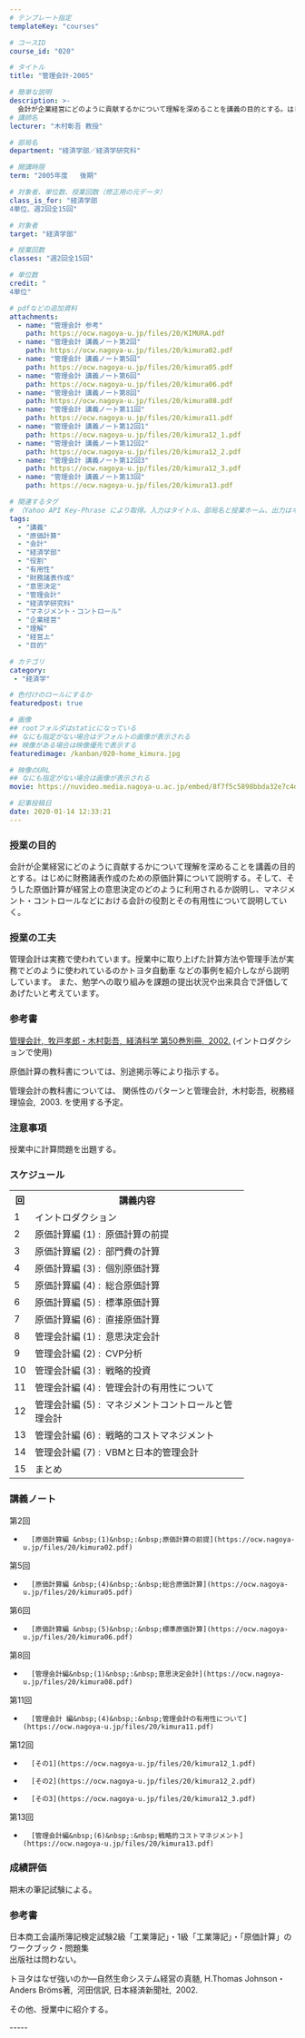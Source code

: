 ```yaml
---
# テンプレート指定
templateKey: "courses"

# コースID
course_id: "020"

# タイトル
title: "管理会計-2005"

# 簡単な説明
description: >-
  会計が企業経営にどのように貢献するかについて理解を深めることを講義の目的とする。はじめに財務諸表作成のための原価計算について説明する。そして、そうした原価計算が経営上の意思決定のどのように利用されるか説明し、マネジメント・コントロールなどにおける会計の役割とその有用性について説明していく。 ....
# 講師名
lecturer: "木村彰吾 教授"

# 部局名
department: "経済学部／経済学研究科"

# 開講時限
term: "2005年度	後期"

# 対象者、単位数、授業回数（修正用の元データ）
class_is_for: "経済学部
4単位、週2回全15回"

# 対象者
target: "経済学部"

# 授業回数
classes: "週2回全15回"

# 単位数
credit: "
4単位"

# pdfなどの追加資料
attachments:
  - name: "管理会計 参考" 
    path: https://ocw.nagoya-u.jp/files/20/KIMURA.pdf
  - name: "管理会計 講義ノート第2回" 
    path: https://ocw.nagoya-u.jp/files/20/kimura02.pdf
  - name: "管理会計 講義ノート第5回" 
    path: https://ocw.nagoya-u.jp/files/20/kimura05.pdf
  - name: "管理会計 講義ノート第6回" 
    path: https://ocw.nagoya-u.jp/files/20/kimura06.pdf
  - name: "管理会計 講義ノート第8回" 
    path: https://ocw.nagoya-u.jp/files/20/kimura08.pdf
  - name: "管理会計 講義ノート第11回" 
    path: https://ocw.nagoya-u.jp/files/20/kimura11.pdf
  - name: "管理会計 講義ノート第12回1" 
    path: https://ocw.nagoya-u.jp/files/20/kimura12_1.pdf
  - name: "管理会計 講義ノート第12回2" 
    path: https://ocw.nagoya-u.jp/files/20/kimura12_2.pdf
  - name: "管理会計 講義ノート第12回3" 
    path: https://ocw.nagoya-u.jp/files/20/kimura12_3.pdf
  - name: "管理会計 講義ノート第13回" 
    path: https://ocw.nagoya-u.jp/files/20/kimura13.pdf

# 関連するタグ
# （Yahoo API Key-Phrase により取得。入力はタイトル、部局名と授業ホーム、出力はキーフレーズ（tags））
tags:
  - "講義"
  - "原価計算"
  - "会計"
  - "経済学部"
  - "役割"
  - "有用性"
  - "財務諸表作成"
  - "意思決定"
  - "管理会計"
  - "経済学研究科"
  - "マネジメント・コントロール"
  - "企業経営"
  - "理解"
  - "経営上"
  - "目的"

# カテゴリ
category:
 - "経済学"

# 色付けのロールにするか
featuredpost: true

# 画像
## rootフォルダはstaticになっている
## なにも指定がない場合はデフォルトの画像が表示される
## 映像がある場合は映像優先で表示する
featuredimage: /kanban/020-home_kimura.jpg

# 映像のURL
## なにも指定がない場合は画像が表示される
movie: https://nuvideo.media.nagoya-u.ac.jp/embed/8f7f5c5898bbda32e7c4d49c865e1f4f6eaddddc

# 記事投稿日
date: 2020-01-14 12:33:21
---
```


### 授業の目的

会計が企業経営にどのように貢献するかについて理解を深めることを講義の目的とする。はじめに財務諸表作成のための原価計算について説明する。そして、そうした原価計算が経営上の意思決定のどのように利用されるか説明し、マネジメント・コントロールなどにおける会計の役割とその有用性について説明していく。


### 授業の工夫

管理会計は実務で使われています。授業中に取り上げた計算方法や管理手法が実務でどのように使われているのかトヨタ自動車 などの事例を紹介しながら説明しています。
また、勉学への取り組みを課題の提出状況や出来具合で評価してあげたいと考えています。





### 参考書

[管理会計, &nbsp;牧戸孝郎・木村彰吾, &nbsp;経済科学&nbsp;第50巻別冊, &nbsp;2002.](https://ocw.nagoya-u.jp/files/20/KIMURA.pdf) 
(イントロダクションで使用)

原価計算の教科書については、別途掲示等により指示する。

管理会計の教科書については、
関係性のパターンと管理会計, &nbsp;木村彰吾, &nbsp;税務経理協会, &nbsp;2003.
を使用する予定。

### 注意事項

授業中に計算問題を出題する。


<h3>スケジュール</h3>

<table width="455" class="basic">
<tbody>
<tr>
<th nowrap="nowrap" class="center" width="20">回</th>
<th class="center" width="360">講義内容</th>
</tr>
<tr>
<td nowrap="nowrap" class="center" width="20">1</td>
<td class="left" width="360">イントロダクション</td>
</tr>
<tr>
<td nowrap="nowrap" class="center" width="20">2</td>
<td class="left" width="360">原価計算編&nbsp;(1)&nbsp;:
&nbsp;原価計算の前提</td>
</tr>
<tr>
<td nowrap="nowrap" class="center" width="20">3</td>
<td class="left" width="360">原価計算編&nbsp;(2)&nbsp;:
&nbsp;部門費の計算</td>
</tr>
<tr>
<td nowrap="nowrap" class="center" width="20">4</td>
<td class="left" width="360">原価計算編&nbsp;(3)&nbsp;:
&nbsp;個別原価計算</td>
</tr>
<tr>
<td nowrap="nowrap" class="center" width="20">5</td>
<td class="left" width="360">原価計算編&nbsp;(4)&nbsp;:
&nbsp;総合原価計算</td>
</tr>
<tr>
<td nowrap="nowrap" class="center" width="20">6</td>
<td class="left" width="360">原価計算編&nbsp;(5)&nbsp;:
&nbsp;標準原価計算</td>
</tr>
<tr>
<td nowrap="nowrap" class="center" width="20">7</td>
<td class="left" width="360">原価計算編&nbsp;(6)&nbsp;:
&nbsp;直接原価計算</td>
</tr>
<tr>
<td nowrap="nowrap" class="center" width="20">8</td>
<td class="left" width="360">管理会計編&nbsp;(1)&nbsp;:
&nbsp;意思決定会計</td>
</tr>
<tr>
<td nowrap="nowrap" class="center" width="20">9</td>
<td class="left" width="360">管理会計編&nbsp;(2)&nbsp;:
&nbsp;CVP分析</td>
</tr>
<tr>
<td nowrap="nowrap" class="center" width="20">10</td>
<td class="left" width="360">管理会計編&nbsp;(3)&nbsp;:
&nbsp;戦略的投資</td>
</tr>
<tr>
<td nowrap="nowrap" class="center" width="20">11</td>
<td class="left" width="360">管理会計編&nbsp;(4)&nbsp;:
&nbsp;管理会計の有用性について</td>
</tr>
<tr>
<td nowrap="nowrap" class="center" width="20">12</td>
<td class="left" width="360">管理会計編&nbsp;(5)&nbsp;:
&nbsp;マネジメントコントロールと管理会計</td>
</tr>
<tr>
<td nowrap="nowrap" class="center" width="20">13</td>
<td class="left" width="360">管理会計編&nbsp;(6)&nbsp;:
&nbsp;戦略的コストマネジメント</td>
</tr>
<tr>
<td nowrap="nowrap" class="center" width="20">14</td>
<td class="left" width="360">管理会計編&nbsp;(7)&nbsp;:
&nbsp;VBMと日本的管理会計</td>
</tr>
<tr>
<td nowrap="nowrap" class="center" width="20">15</td>
<td class="left" width="360">まとめ</td>
</tr>
</tbody>
</table>


### 講義ノート



第2回

-       [原価計算編 &nbsp;(1)&nbsp;:&nbsp;原価計算の前提](https://ocw.nagoya-u.jp/files/20/kimura02.pdf) 



第5回

-       [原価計算編 &nbsp;(4)&nbsp;:&nbsp;総合原価計算](https://ocw.nagoya-u.jp/files/20/kimura05.pdf) 



第6回

-       [原価計算編 &nbsp;(5)&nbsp;:&nbsp;標準原価計算](https://ocw.nagoya-u.jp/files/20/kimura06.pdf) 



第8回

-       [管理会計編&nbsp;(1)&nbsp;:&nbsp;意思決定会計](https://ocw.nagoya-u.jp/files/20/kimura08.pdf) 



第11回

-       [管理会計 編&nbsp;(4)&nbsp;:&nbsp;管理会計の有用性について](https://ocw.nagoya-u.jp/files/20/kimura11.pdf) 



第12回

-       [その1](https://ocw.nagoya-u.jp/files/20/kimura12_1.pdf) 

-       [その2](https://ocw.nagoya-u.jp/files/20/kimura12_2.pdf) 

-       [その3](https://ocw.nagoya-u.jp/files/20/kimura12_3.pdf) 



第13回

-       [管理会計編&nbsp;(6)&nbsp;:&nbsp;戦略的コストマネジメント](https://ocw.nagoya-u.jp/files/20/kimura13.pdf) 







### 成績評価

期末の筆記試験による。


<h3>参考書</h3>
<p>日本商工会議所簿記検定試験2級「工業簿記」・1級「工業簿記」・「原価計算」のワークブック・問題集<br>
出版社は問わない。</p>

<p>トヨタはなぜ強いのか—自然生命システム経営の真髄,&nbsp;H.Thomas&nbsp;Johnson・
Anders&nbsp;Br&#246;ms著, &nbsp;河田信訳,&nbsp;日本経済新聞社, &nbsp;2002.</p>
<p>その他、授業中に紹介する。</p>
-----